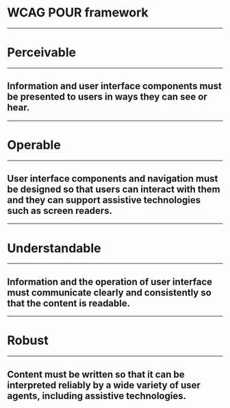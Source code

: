 # WCAG POUR framework

---

# Perceivable

---

## Information and user interface components must be presented to users in ways they can see or hear.

---

# Operable

---

## User interface components and navigation must be designed so that users can interact with them and they can support assistive technologies such as screen readers.

---

# Understandable

---

## Information and the operation of user interface must communicate clearly and consistently so that the content is readable.

---

# Robust

---

## Content must be written so that it can be interpreted reliably by a wide variety of user agents, including assistive technologies.
